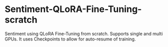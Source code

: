 # Sentiment-QLoRA-Fine-Tuning-scratch
Sentiment using QLoRA Fine-Tuning from scratch. Supports single and multi GPUs. It uses Checkpoints to allow for auto-resume of training.
